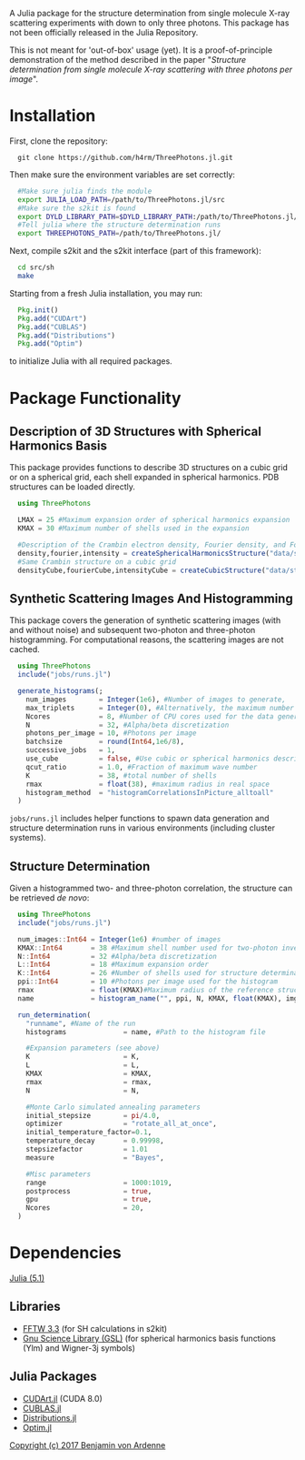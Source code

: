 A Julia package for the structure determination from single molecule X-ray scattering experiments with down to only three photons. This package has not been officially released in the Julia Repository.

This is not meant for 'out-of-box' usage (yet). It is a proof-of-principle demonstration of the method described in the paper "*Structure determination from single molecule X-ray scattering with three photons per image*".

Installation
=============

First, clone the repository:

```
  git clone https://github.com/h4rm/ThreePhotons.jl.git
```

Then make sure the environment variables are set correctly:

```bash
  #Make sure julia finds the module
  export JULIA_LOAD_PATH=/path/to/ThreePhotons.jl/src
  #Make sure the s2kit is found
  export DYLD_LIBRARY_PATH=$DYLD_LIBRARY_PATH:/path/to/ThreePhotons.jl/src/sh
  #Tell julia where the structure determination runs
  export THREEPHOTONS_PATH=/path/to/ThreePhotons.jl/
```

Next, compile s2kit and the s2kit interface (part of this framework):

```bash
  cd src/sh
  make
```

Starting from a fresh Julia installation, you may run:

```julia
  Pkg.init()
  Pkg.add("CUDArt")
  Pkg.add("CUBLAS")
  Pkg.add("Distributions")
  Pkg.add("Optim")
```

to initialize Julia with all required packages.

Package Functionality
======================

Description of 3D Structures with Spherical Harmonics Basis
-----------------------------------------------------------
This package provides functions to describe 3D structures on a cubic grid or on a spherical grid, each shell expanded in spherical harmonics. PDB structures can be loaded directly.

```julia
  using ThreePhotons

  LMAX = 25 #Maximum expansion order of spherical harmonics expansion
  KMAX = 30 #Maximum number of shells used in the expansion

  #Description of the Crambin electron density, Fourier density, and Fourier intensity expanded in Spherical Harmonics
  density,fourier,intensity = createSphericalHarmonicsStructure("data/structures/crambin.pdb", LMAX, KMAX, float(KMAX))
  #Same Crambin structure on a cubic grid
  densityCube,fourierCube,intensityCube = createCubicStructure("data/structures/crambin.pdb", 2*KMAX+1, float(KMAX))
```

Synthetic Scattering Images And Histogramming
----------------------------------------------
This package covers the generation of synthetic scattering images (with and without noise) and subsequent two-photon and three-photon histogramming. For computational reasons, the scattering images are not cached.

```julia
  using ThreePhotons
  include("jobs/runs.jl")

  generate_histograms(;
    num_images        = Integer(1e6), #Number of images to generate,
    max_triplets      = Integer(0), #Alternatively, the maximum number of triplets can be limited
    Ncores            = 8, #Number of CPU cores used for the data generation
    N                 = 32, #Alpha/beta discretization
    photons_per_image = 10, #Photons per image
    batchsize         = round(Int64,1e6/8),
    successive_jobs   = 1,
    use_cube          = false, #Use cubic or spherical harmonics description for data generation
    qcut_ratio        = 1.0, #Fraction of maximum wave number
    K                 = 38, #total number of shells
    rmax              = float(38), #maximum radius in real space
    histogram_method  = "histogramCorrelationsInPicture_alltoall"
  )
```

`jobs/runs.jl` includes helper functions to spawn data generation and structure determination runs in various environments (including cluster systems).

Structure Determination
-----------------------
Given a histogrammed two- and three-photon correlation, the structure can be retrieved *de novo*:

```julia
  using ThreePhotons
  include("jobs/runs.jl")

  num_images::Int64 = Integer(1e6) #number of images
  KMAX::Int64       = 38 #Maximum shell number used for two-photon inversion
  N::Int64          = 32 #Alpha/beta discretization
  L::Int64          = 18 #Maximum expansion order
  K::Int64          = 26 #Number of shells used for structure determination
  ppi::Int64        = 10 #Photons per image used for the histogram
  rmax              = float(KMAX)#Maximum radius of the reference structures
  name              = histogram_name("", ppi, N, KMAX, float(KMAX), img, "") for img in image_list) #histogram file name

  run_determination(
    "runname", #Name of the run
    histograms              = name, #Path to the histogram file

    #Expansion parameters (see above)
    K                       = K,
    L                       = L,
    KMAX                    = KMAX,
    rmax                    = rmax,
    N                       = N,

    #Monte Carlo simulated annealing parameters
    initial_stepsize        = pi/4.0,
    optimizer               = "rotate_all_at_once",
    initial_temperature_factor=0.1,
    temperature_decay       = 0.99998,
    stepsizefactor          = 1.01
    measure                 = "Bayes",

    #Misc parameters
    range                   = 1000:1019,
    postprocess             = true,
    gpu                     = true,
    Ncores                  = 20,
  )
```

Dependencies
==============

[Julia (5.1)](https://julialang.org/downloads/oldreleases.html)

Libraries
---------

* [FFTW 3.3](http://www.fftw.org/) (for SH calculations in s2kit)
* [Gnu Science Library (GSL)](https://www.gnu.org/software/gsl/) (for spherical harmonics basis functions (Ylm) and Wigner-3j symbols)

Julia Packages
------
* [CUDArt.jl](https://github.com/JuliaGPU/CUDArt.jl) (CUDA 8.0)
* [CUBLAS.jl](https://github.com/JuliaGPU/CUBLAS.jl)
* [Distributions.jl](https://github.com/JuliaStats/Distributions.jl)
* [Optim.jl](https://github.com/JuliaNLSolvers/Optim.jl)

[Copyright (c) 2017 Benjamin von Ardenne](https://github.com/h4rm/ThreePhotons.jl/blob/master/LICENSE.md)
